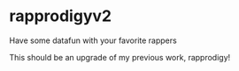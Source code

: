 # rapprodigyv2

Have some datafun with your favorite rappers

This should be an upgrade of my previous work, rapprodigy!
